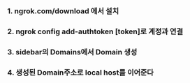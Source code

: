### 1. ngrok.com/download 에서 설치
### 2. ngrok config add-authtoken [token]로 계정과 연결
### 3. sidebar의 Domains에서 Domain 생성
### 4. 생성된 Domain주소로 local host를 이어준다

